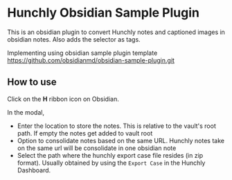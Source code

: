 # Hunchly Obsidian Sample Plugin

This is an obsidian plugin to convert Hunchly notes and captioned images in obsidian notes. Also adds the selector as tags.

Implementing using obsidian sample plugin template https://github.com/obsidianmd/obsidian-sample-plugin.git

## How to use

Click on the **H** ribbon icon on Obsidian.

In the modal,
- Enter the location to store the notes.  This is relative to the vault's root path.  If empty the notes get added to vault root
- Option to consolidate notes based on the same URL.  Hunchly notes take on the same url will be consolidate in one obsidian note
- Select the path where the hunchly export case file resides (in zip format).  Usually obtained by using the `Export Case` in the Hunchly Dashboard.